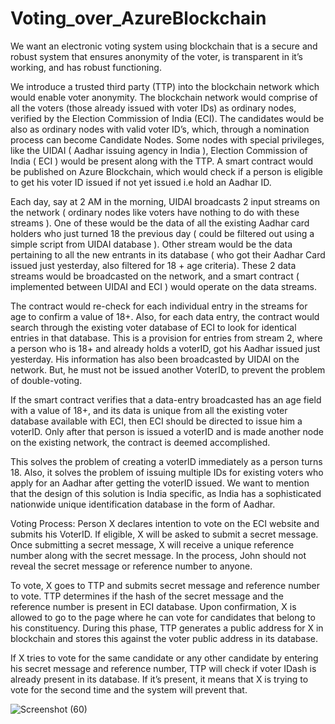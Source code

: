 # Voting_over_AzureBlockchain
We want an electronic voting system using blockchain that is a secure and robust system that ensures anonymity of the voter, is transparent in it’s working, and has robust functioning.

We introduce a trusted third party (TTP) into the blockchain network which would enable voter anonymity. 
The blockchain network would comprise of all the voters (those already issued with voter IDs) as ordinary nodes, verified by the Election Commission of India (ECI). 
The candidates would be also as ordinary nodes with valid voter ID’s, which, through a nomination process can become Candidate Nodes. Some nodes with special privileges, like the UIDAI ( Aadhar issuing agency in India ), Election Commission of India ( ECI )  would be present along with the TTP. 
A smart contract would be published on Azure Blockchain, which would check if a person is eligible to get his voter ID issued if not yet issued i.e hold an Aadhar ID.

Each day, say at 2 AM in the morning, UIDAI broadcasts 2 input streams on the network ( ordinary nodes like voters have nothing to do with these streams ). One of these would be the data of all the existing Aadhar card holders who just turned 18 the previous day ( could be filtered out using a simple script from UIDAI database ). Other stream would be the data pertaining to all the new entrants in its database ( who got their Aadhar Card issued just yesterday, also filtered for 18 + age criteria). These 2 data streams would be broadcasted on the network, and a smart contract ( implemented between UIDAI and ECI ) would operate on the data streams.

The contract would re-check for each individual entry in the streams for age to confirm a value of 18+. Also, for each data entry, the contract would search through the existing voter database of ECI to look for identical entries in that database. This is a provision for entries from stream 2, where a person who is 18+ and already holds a voterID, got his Aadhar issued just yesterday. His information has also been broadcasted by UIDAI on the network. But, he must not be issued another VoterID, to prevent the problem of double-voting.

If the smart contract verifies that a data-entry broadcasted has an age field with a value of 18+, and its data is unique from all the existing voter database available with ECI, then ECI should be directed to issue him a voterID. Only after that person is issued a voterID and is made another node on the existing network, the contract is deemed accomplished.

This solves the problem of creating a voterID immediately as a person turns 18. Also, it solves the problem of issuing multiple IDs for existing voters who apply for an Aadhar after getting the voterID issued. We want to mention that the design of this solution is India specific, as India has a sophisticated nationwide unique identification database in the form of Aadhar.

Voting Process:
Person X declares intention to vote on the ECI website and submits his VoterID.
If eligible, X will be asked to submit a secret message. Once submitting a secret message, X will receive a unique reference number along with the secret message. In the process, John should not reveal the secret message or reference number to anyone.

To vote, X goes to TTP and submits secret message and reference number to vote.
TTP determines if the hash of the secret message and the reference number is present in ECI database. Upon confirmation, X is allowed to go to the page where he can vote for candidates that belong to his constituency. During this phase, TTP generates a public address for X in blockchain and stores this against the voter public address in its database.

If X tries to vote for the same candidate or any other candidate by entering his secret message and reference number, TTP will check if voter IDash is already present in its database. If it’s present, it means that X is trying to vote for the second time and the system will prevent that.

![Screenshot (60)](https://user-images.githubusercontent.com/50999927/62011410-b1a2f100-b195-11e9-8ed6-ba524707b04b.png)


